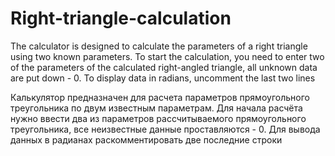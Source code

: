 # Right-triangle-calculation
The calculator is designed to calculate the parameters of a right triangle using two known parameters. To start the calculation, you need to enter two of the parameters of the calculated right-angled triangle, all unknown data are put down - 0. To display data in radians, uncomment the last two lines

Калькулятор предназначен для расчета параметров прямоугольного треугольника по двум известным параметрам. Для начала расчёта нужно ввести два из параметров рассчитываемого прямоугольного треугольника, все неизвестные данные проставляются - 0. Для вывода данных в радианах раскомментировать две последние строки
